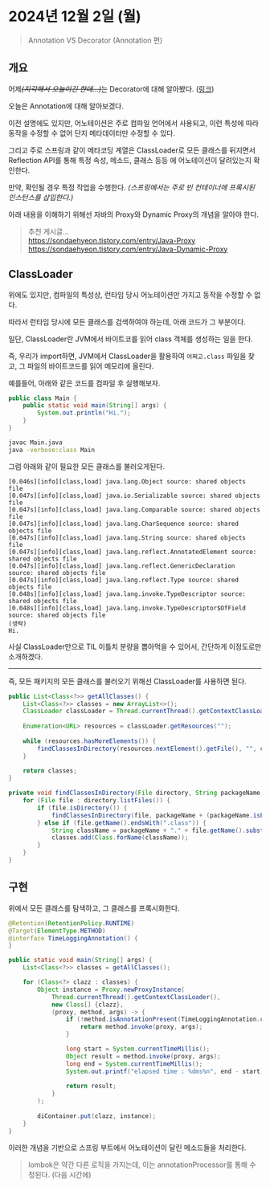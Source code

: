 # 2024년 12월 2일 (월)
> Annotation VS Decorator (Annotation 편)

## 개요
어제<del><i>(지각해서 오늘이긴 한데...)</i></del>는 Decorator에 대해 알아봤다. ([링크](https://github.com/son-daehyeon/today-i-learn/tree/main/2024-12-02))

오늘은 Annotation에 대해 알아보겠다.

이전 설명에도 있지만, 어노테이션은 주로 컴파일 언어에서 사용되고, 이런 특성에 따라 동작을 수정할 수 없어 단지 메타데이터만 수정할 수 있다.

그리고 주로 스프링과 같이 메타코딩 계열은 ClassLoader로 모든 클래스를 뒤지면서 Reflection API를 통해 특정 속성, 메소드, 클래스 등등 에 어노테이션이 달려있는지 확인한다.

만약, 확인될 경우 특정 작업을 수행한다. <i>(스프링에서는 주로 빈 컨테이너에 프록시된 인스턴스를 삽입한다.)</i>

아래 내용을 이해하기 위해선 자바의 Proxy와 Dynamic Proxy의 개념을 알아야 한다.

> 추천 게시글... <br/>
> https://sondaehyeon.tistory.com/entry/Java-Proxy <br/>
> https://sondaehyeon.tistory.com/entry/Java-Dynamic-Proxy

## ClassLoader
위에도 있지만, 컴파일의 특성상, 런타임 당시 어노테이션만 가지고 동작을 수정할 수 없다.

따라서 런타임 당시에 모든 클래스를 검색하여야 하는데, 아래 코드가 그 부분이다.

일단, ClassLoader란 JVM에서 바이트코를 읽어 class 객체를 생성하는 일을 한다.

즉, 우리가 import하면, JVM에서 ClassLoader을 활용하여 `어쩌고.class` 파일을 찾고, 그 파일의 바이트코드를 읽어 메모리에 올린다.

예를들어, 아래와 같은 코드를 컴파일 후 실행해보자.

```java
public class Main {
    public static void main(String[] args) {
        System.out.println("Hi.");
    }
}
```

```bash
javac Main.java
java -verbose:class Main
```

그럼 아래와 같이 필요한 모든 클래스를 불러오게된다.

```
[0.046s][info][class,load] java.lang.Object source: shared objects file
[0.047s][info][class,load] java.io.Serializable source: shared objects file
[0.047s][info][class,load] java.lang.Comparable source: shared objects file
[0.047s][info][class,load] java.lang.CharSequence source: shared objects file
[0.047s][info][class,load] java.lang.String source: shared objects file
[0.047s][info][class,load] java.lang.reflect.AnnotatedElement source: shared objects file
[0.047s][info][class,load] java.lang.reflect.GenericDeclaration source: shared objects file
[0.047s][info][class,load] java.lang.reflect.Type source: shared objects file
[0.048s][info][class,load] java.lang.invoke.TypeDescriptor source: shared objects file
[0.048s][info][class,load] java.lang.invoke.TypeDescriptor$OfField source: shared objects file
(생략)
Hi.
```

사실 ClassLoader만으로 TIL 이틀치 분량을 뽑아먹을 수 있어서, 간단하게 이정도로만 소개하겠다.

---

즉, 모든 패키지의 모든 클래스를 불러오기 위해선 ClassLoader를 사용하면 된다.

```java
public List<Class<?>> getAllClasses() {
    List<Class<?>> classes = new ArrayList<>();
    ClassLoader classLoader = Thread.currentThread().getContextClassLoader();
    
    Enumeration<URL> resources = classLoader.getResources("");
    
    while (resources.hasMoreElements()) {
        findClassesInDirectory(resources.nextElement().getFile(), "", classes);
    }
    
    return classes;
}

private void findClassesInDirectory(File directory, String packageName, List<Class<?>> classes) {
    for (File file : directory.listFiles()) {
        if (file.isDirectory()) {
            findClassesInDirectory(file, packageName + (packageName.isEmpty() ? "" : ".") + file.getName(), classes);
        } else if (file.getName().endsWith(".class")) {
            String className = packageName + "." + file.getName().substring(0, file.getName().length() - 6);
            classes.add(Class.forName(className));
        }
    }
}
```

## 구현

위에서 모든 클래스를 탐색하고, 그 클래스를 프록시화한다.

```java
@Retention(RetentionPolicy.RUNTIME)
@Target(ElementType.METHOD)
@interface TimeLoggingAnnotation() {
}

public static void main(String[] args) {
    List<Class<?>> classes = getAllClasses();

    for (Class<?> clazz : classes) {
        Object instance = Proxy.newProxyInstance(
            Thread.currentThread().getContextClassLoader(),
            new Class[] {clazz},
            (proxy, method, args) -> {
                if (!method.isAnnotationPresent(TimeLoggingAnnotation.class)) {
                    return method.invoke(proxy, args);
                }

                long start = System.currentTimeMillis();
                Object result = method.invoke(proxy, args);
                long end = System.currentTimeMillis();
                System.out.printf("elapsed time : %dms%n", end - start);
                
                return result;
            }
        );
        
        diContainer.put(clazz, instance);
    }
}
```

이러한 개념을 기반으로 스프링 부트에서 어노테이션이 달린 메소드들을 처리한다.

> lombok은 약간 다른 로직을 가지는데, 이는 annotationProcessor를 통해 수정된다. (다음 시간에)